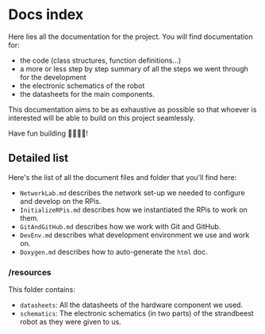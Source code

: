 # Docs index

Here lies all the documentation for the project.
You will find documentation for:

- the code (class structures, function definitions...)
- a more or less step by step summary of all the steps we went through for the development
- the electronic schematics of the robot
- the datasheets for the main components.

This documentation aims to be as exhaustive as possible so that whoever is interested will be able to build on this project seamlessly.

Have fun building 👷‍♂️👷‍♀️!

## Detailed list

Here's the list of all the document files and folder that you'll find here:

- `NetworkLab.md` describes the network set-up we needed to configure and develop on the RPis.
- `InitializeRPis.md` describes how we instantiated the RPis to work on them.
- `GitAndGitHub.md` describes how we work with Git and GitHub.
- `DevEnv.md` describes what development environment we use and work on.
- `Doxygen.md` describes how to auto-generate the `html` doc.

### /resources

This folder contains:

- `datasheets`: All the datasheets of the hardware component we used.
- `schematics`: The electronic schematics (in two parts) of the strandbeest robot
as they were given to us.